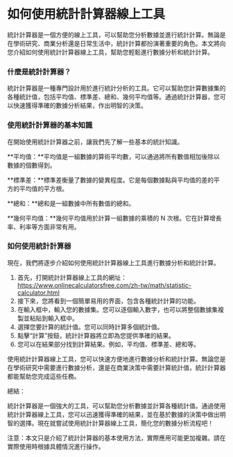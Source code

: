 如何使用統計計算器線上工具
=============

統計計算器是一個方便的線上工具，可以幫助您分析數據並進行統計計算。無論是在學術研究、商業分析還是日常生活中，統計計算都扮演著重要的角色。本文將向您介紹如何使用統計計算器線上工具，幫助您輕鬆進行數據分析和統計計算。

### 什麼是統計計算器？

統計計算器是一種專門設計用於進行統計分析的工具。它可以幫助您計算數據集的各種統計值，包括平均值、標準差、總和、幾何平均值等。通過統計計算器，您可以快速獲得準確的數據分析結果，作出明智的決策。

### 使用統計計算器的基本知識

在開始使用統計計算器之前，讓我們先了解一些基本的統計知識。

**平均值：**平均值是一組數據的算術平均數，可以通過將所有數值相加後除以數據的個數得到。

**標準差：**標準差衡量了數據的變異程度。它是每個數據點與平均值的差的平方的平均值的平方根。

**總和：**總和是一組數據中所有數值的總和。

**幾何平均值：**幾何平均值用於計算一組數據的乘積的 N 次根。它在計算增長率、利率等方面非常有用。

### 如何使用統計計算器

現在，我們將逐步介紹如何使用統計計算器線上工具進行數據分析和統計計算。

1. 首先，打開統計計算器線上工具的網址：<https://www.onlinecalculatorsfree.com/zh-tw/math/statistic-calculator.html>
2. 接下來，您將看到一個簡單易用的界面，包含各種統計計算的功能。
3. 在輸入框中，輸入您的數據集。您可以逐個輸入數字，也可以將整個數據集複製並粘貼到輸入框中。
4. 選擇您要計算的統計值。您可以同時計算多個統計值。
5. 點擊“計算”按鈕，統計計算器將立即為您提供準確的結果。
6. 您可以在結果部分找到計算結果。例如，平均值、標準差、總和等。

使用統計計算器線上工具，您可以快速方便地進行數據分析和統計計算。無論您是在學術研究中需要進行數據分析，還是在商業決策中需要計算統計值，統計計算器都能幫助您完成這些任務。

總結：

統計計算器是一個強大的工具，可以幫助您分析數據並計算各種統計值。通過使用統計計算器線上工具，您可以迅速獲得準確的結果，並在基於數據的決策中做出明智的選擇。現在就嘗試使用統計計算器線上工具，簡化您的數據分析流程吧！

注意：本文只是介紹了統計計算器的基本使用方法，實際應用可能更加複雜。請在實際使用時根據具體情況進行操作。
